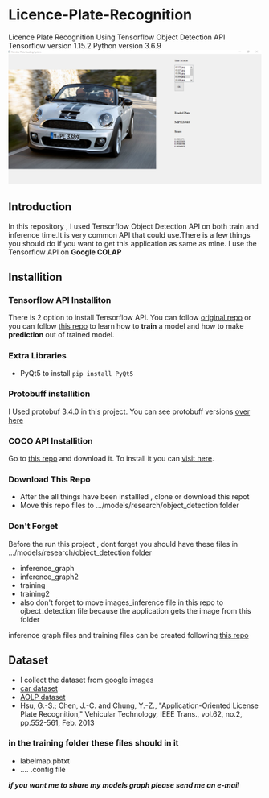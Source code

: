 # Licence-Plate-Recognition
Licence Plate Recognition Using Tensorflow Object Detection API
Tensorflow version 1.15.2
Python version 3.6.9
![application](/app.png)
## Introduction
In this repository , I used Tensorflow Object Detection API on both train and inference time.It is very common API that could use.There is a few things you should do if you want to get this application as same as mine. I use the Tensorflow API on **Google COLAP**

## Installition
### Tensorflow API Installiton
There is 2 option to install Tensorflow API. You can follow [original repo](https://github.com/tensorflow/models/blob/master/research/object_detection/g3doc/installation.md) or you can follow [this repo](https://github.com/EdjeElectronics/TensorFlow-Object-Detection-API-Tutorial-Train-Multiple-Objects-Windows-10) to learn how to **train** a model and how to make **prediction** out of trained model.

### Extra Libraries
+ PyQt5  to install `pip install PyQt5`

### Protobuff installition
I Used protobuf 3.4.0 in this project. You can see protobuff versions [over here](https://github.com/protocolbuffers/protobuf/releases)

### COCO API Installition
Go to [this repo](https://github.com/cocodataset/cocoapi) and download it. To install it you can [visit here](https://medium.com/@abinovarghese/installing-coco-api-in-windows-python-9b4dfc3812ef).

### Download This Repo
+ After the all things have been installled , clone or  download this repot
+ Move this repo files to .../models/research/object_detection folder

### Don't Forget
Before the run this project , dont forget you should have these files in .../models/research/object_detection folder
+ inference_graph
+ inference_graph2
+ training
+ training2
+ also don't forget to move images_inference file in this repo to ojbect_detection file because the application gets the image from this folder

inference graph files and training files  can be created following  [this repo](https://github.com/EdjeElectronics/TensorFlow-Object-Detection-API-Tutorial-Train-Multiple-Objects-Windows-10)

## Dataset
+ I collect the dataset from google images
+ [car dataset](https://ai.stanford.edu/~jkrause/cars/car_dataset.html)
+ [AOLP dataset](https://github.com/HaoRecog/AOLP)
+ Hsu, G.-S.; Chen, J.-C. and Chung, Y.-Z., "Application-Oriented License Plate Recognition," Vehicular Technology, IEEE Trans., vol.62, no.2, pp.552-561, Feb. 2013


### in the training folder these files should in it
+ labelmap.pbtxt
+ .... .config file

***if you want me to share my models graph please send me an e-mail***





